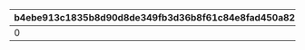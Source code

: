 |b4ebe913c1835b8d90d8de349fb3d36b8f61c84e8fad450a825143be586494b1|d5fb394f25bb9abd3c831b86fb3d0775ad8be4b87acf34d442b58c32fc341f8f|0ede7c04a2c109ece2d63a0740746cf7ffd94cce4c38ee09be7ea384485f51d6|83bf8a9ad2d48b8a8eecd03be5d1424d515c176ca39bf4c558800039003054fc|ccedc4650f25659229219a69d7b8847da3d7b3dc0e87865ddd8ca11f43180891|5ca3d51eb0297b06497389df3745e4996d20eaed5054b5b5f9242b99fe845036|dcf3deb1123b52418d5bc046244d16d9272f85615f68a6e4defe0f49ccdbf481|dc4b38862ab3b2144dbf752804f56917848c1bde8986c9c7b935c243fd737241|d5d0eef2b03b1a8d8ab23598710f8814da46cecf7d00e99e7e14f1af3004d6ae|1344975f8c710cb61017c27b775de8137731e6f569754af92738edaf033c8bfb|
| --- | --- | --- | --- | --- | --- | --- | --- | --- | --- |
|0|1|https://priconne-redive.jp/news/update/27834/|2024/09/11 04:59:59|2024/08/28 11:50:00|https://priconne-redive.jp/news/update/27834/|https://priconne-redive.jp/news/update/27834/|2024/09/11 04:59:59|1005|2024/09/11 04:59:59|